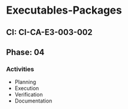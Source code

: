 # Executables-Packages

## CI: CI-CA-E3-003-002
## Phase: 04

### Activities
- Planning
- Execution
- Verification
- Documentation
